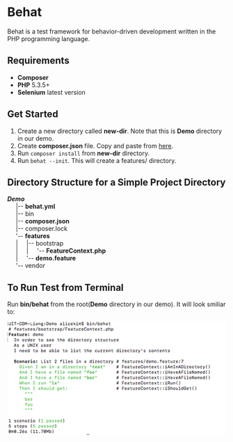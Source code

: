 # Behat
Behat is a test framework for behavior-driven development written in the PHP programming language.

## Requirements
* __Composer__
* __PHP__ 5.3.5+
* __Selenium__ latest version

## Get Started
1. Create a new directory called __new-dir__. Note that this is __Demo__ directory in our demo.
2. Create __composer.json__ file. Copy and paste from [here](https://github.com/alice-0-kim/testing-tool-explained/master/Behat/Demo/composer.json).
3. Run `composer install` from __new-dir__ directory.
4. Run `behat --init`. This will create a features/ directory.

## Directory Structure for a Simple Project Directory
___Demo___<br>
&nbsp;&nbsp;&nbsp;&nbsp;&nbsp;|-- __behat.yml__<br>
&nbsp;&nbsp;&nbsp;&nbsp;&nbsp;|-- bin<br>
&nbsp;&nbsp;&nbsp;&nbsp;&nbsp;|-- __composer.json__<br>
&nbsp;&nbsp;&nbsp;&nbsp;&nbsp;|-- composer.lock<br>
&nbsp;&nbsp;&nbsp;&nbsp;&nbsp;'-- __features__<br>
&nbsp;&nbsp;&nbsp;&nbsp;&nbsp;|&nbsp;&nbsp;&nbsp;&nbsp;&nbsp;|-- bootstrap<br>
&nbsp;&nbsp;&nbsp;&nbsp;&nbsp;|&nbsp;&nbsp;&nbsp;&nbsp;&nbsp;|&nbsp;&nbsp;&nbsp;&nbsp;&nbsp;'-- __FeatureContext.php__<br>
&nbsp;&nbsp;&nbsp;&nbsp;&nbsp;|&nbsp;&nbsp;&nbsp;&nbsp;&nbsp;'-- __demo.feature__<br>
&nbsp;&nbsp;&nbsp;&nbsp;&nbsp;'-- vendor<br>

## To Run Test from Terminal
Run __bin/behat__ from the root(__Demo__ directory in our demo).
It will look smiliar to:

![screenshot](screenshot001.png)
